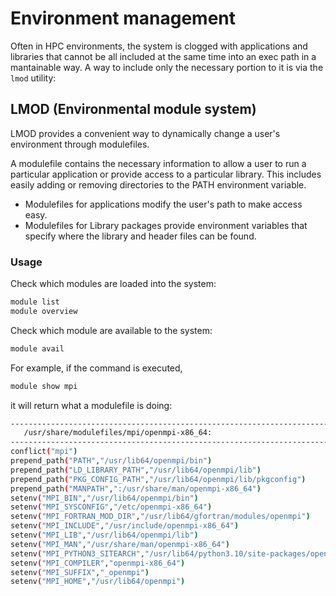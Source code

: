 # Environment management

Often in HPC environments, the system is clogged with applications and libraries that cannot be all included at the same time into an exec path
in a mantainable way. A way to include only the necessary portion to it is via the ```lmod``` utility:

## LMOD (Environmental module system)

LMOD provides a convenient way to dynamically change a user's environment through modulefiles.



A modulefile contains the necessary information to allow a user to run a particular application or provide access to a particular library.
This includes easily adding or removing directories to the PATH environment variable.

- Modulefiles for applications modify the user's path to make access easy.
- Modulefiles for Library packages provide environment variables that specify where the library and header files can be found.

### Usage 
 
Check which modules are loaded into the system:

```sh
module list
module overview
```

Check which module are available to the system:
```sh
module avail
```
For example, if the command is executed,

```sh
module show mpi
```

it will return what a modulefile is doing:

```sh
--------------------------------------------------------------------------------------------------------------------------------------------------------------------------------------------------------------
   /usr/share/modulefiles/mpi/openmpi-x86_64:
--------------------------------------------------------------------------------------------------------------------------------------------------------------------------------------------------------------
conflict("mpi")
prepend_path("PATH","/usr/lib64/openmpi/bin")
prepend_path("LD_LIBRARY_PATH","/usr/lib64/openmpi/lib")
prepend_path("PKG_CONFIG_PATH","/usr/lib64/openmpi/lib/pkgconfig")
prepend_path("MANPATH",":/usr/share/man/openmpi-x86_64")
setenv("MPI_BIN","/usr/lib64/openmpi/bin")
setenv("MPI_SYSCONFIG","/etc/openmpi-x86_64")
setenv("MPI_FORTRAN_MOD_DIR","/usr/lib64/gfortran/modules/openmpi")
setenv("MPI_INCLUDE","/usr/include/openmpi-x86_64")
setenv("MPI_LIB","/usr/lib64/openmpi/lib")
setenv("MPI_MAN","/usr/share/man/openmpi-x86_64")
setenv("MPI_PYTHON3_SITEARCH","/usr/lib64/python3.10/site-packages/openmpi")
setenv("MPI_COMPILER","openmpi-x86_64")
setenv("MPI_SUFFIX","_openmpi")
setenv("MPI_HOME","/usr/lib64/openmpi")
```


<!--  Script to show the footer   -->
<html>
<script
    src="https://code.jquery.com/jquery-3.3.1.js"
    integrity="sha256-2Kok7MbOyxpgUVvAk/HJ2jigOSYS2auK4Pfzbm7uH60="
    crossorigin="anonymous">
</script>
<script>
$(function(){
  $("#footer").load("../footers/footer_first_level_depth.html");
});
</script>
<body>
<div id="footer"></div>
</body>
</html>
